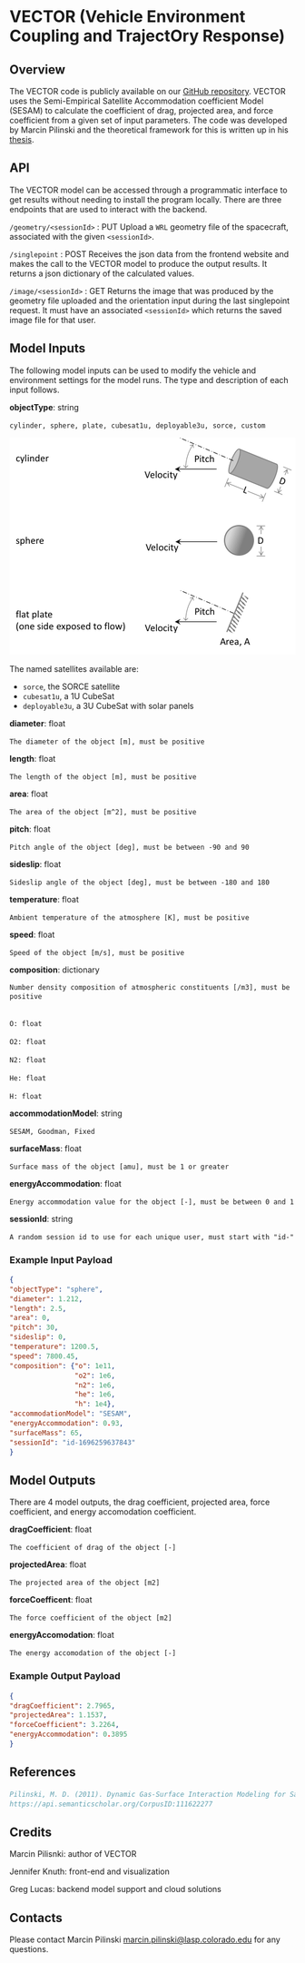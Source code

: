 # VECTOR (Vehicle Environment Coupling and TrajectOry Response)

## Overview

The VECTOR code is publicly available on our [GitHub repository](https://github.com/SWxTREC/vector-code). VECTOR uses the Semi-Empirical Satellite Accommodation coefficient Model
(SESAM) to calculate the coefficient of drag, projected area,
and force coefficient from a given set of input parameters.
The code was developed by Marcin Pilinski and the theoretical framework
for this is written up in his [thesis](https://pdfs.semanticscholar.org/912d/411295e005da3a531bf5c0fb03b749f48461.pdf).

## API

The VECTOR model can be accessed through a programmatic interface to get
results without needing to install the program locally. There are three
endpoints that are used to interact with the backend.

`/geometry/<sessionId>` : PUT
    Upload a `WRL` geometry file of the spacecraft, associated with the
    given `<sessionId>`.

`/singlepoint` : POST
    Receives the json data from the frontend website and makes
    the call to the VECTOR model to produce the output results.
    It returns a json dictionary of the calculated values.

`/image/<sessionId>` : GET
    Returns the image that was produced by the geometry file uploaded and
    the orientation input during the last singlepoint request. It
    must have an associated `<sessionId>` which returns the saved image file
    for that user.

## Model Inputs

The following model inputs can be used to modify the vehicle and environment
settings for the model runs. The type and description of each input follows.

**objectType**: string

`cylinder, sphere, plate, cubesat1u, deployable3u, sorce, custom`

![Objects](https://raw.githubusercontent.com/SWxTREC/vector-code/master/docs/vector_objects.png)

The named satellites available are:

- `sorce`, the SORCE satellite
- `cubesat1u`, a 1U CubeSat
- `deployable3u`, a 3U CubeSat with solar panels

**diameter**: float

`The diameter of the object [m], must be positive`

**length**: float

`The length of the object [m], must be positive`

**area**: float

`The area of the object [m^2], must be positive`

**pitch**: float

`Pitch angle of the object [deg], must be between -90 and 90`

**sideslip**: float

`Sideslip angle of the object [deg], must be between -180 and 180`

**temperature**: float

`Ambient temperature of the atmosphere [K], must be positive`

**speed**: float

`Speed of the object [m/s], must be positive`

**composition**: dictionary

```text
Number density composition of atmospheric constituents [/m3], must be positive


O: float

O2: float

N2: float

He: float

H: float
```

**accommodationModel**: string

`SESAM, Goodman, Fixed`

**surfaceMass**: float

`Surface mass of the object [amu], must be 1 or greater`

**energyAccommodation**: float

`Energy accommodation value for the object [-], must be between 0 and 1`

**sessionId**: string

`A random session id to use for each unique user, must start with "id-"`

### Example Input Payload

```json
{
"objectType": "sphere",
"diameter": 1.212,
"length": 2.5,
"area": 0,
"pitch": 30,
"sideslip": 0,
"temperature": 1200.5,
"speed": 7800.45,
"composition": {"o": 1e11,
                "o2": 1e6,
                "n2": 1e6,
                "he": 1e6,
                "h": 1e4},
"accommodationModel": "SESAM",
"energyAccommodation": 0.93,
"surfaceMass": 65,
"sessionId": "id-1696259637843"
}
```

## Model Outputs

There are 4 model outputs, the drag coefficient, projected area, force coefficient, and energy accomodation coefficient.

**dragCoefficient**: float

`The coefficient of drag of the object [-]`

**projectedArea**: float

`The projected area of the object [m2]`

**forceCoefficent**: float

`The force coefficient of the object [m2]`

**energyAccomodation**: float

`The energy accomodation of the object [-]`

### Example Output Payload

```json
{
"dragCoefficient": 2.7965,
"projectedArea": 1.1537,
"forceCoefficient": 3.2264,
"energyAccommodation": 0.3895
}
```

## References

```bibtex
Pilinski, M. D. (2011). Dynamic Gas-Surface Interaction Modeling for Satellite Aerodynamic Computations.
https://api.semanticscholar.org/CorpusID:111622277
```

## Credits

Marcin Pilisnki: author of VECTOR

Jennifer Knuth: front-end and visualization

Greg Lucas: backend model support and cloud solutions

## Contacts

Please contact Marcin Pilinski <marcin.pilinski@lasp.colorado.edu> for any questions.
